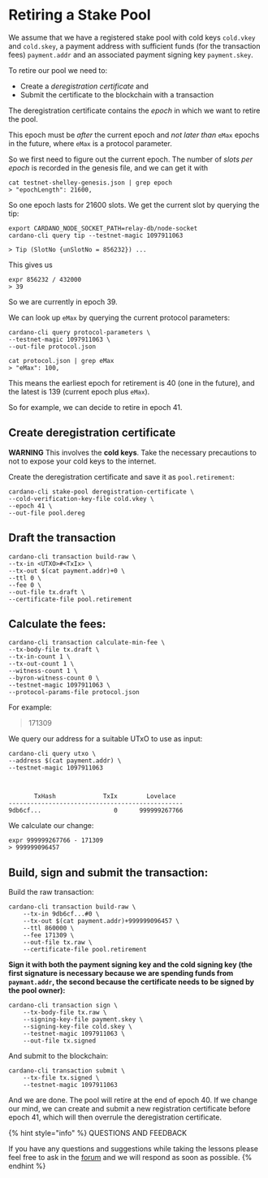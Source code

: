 # Retiring a Stake Pool

We assume that we have a registered stake pool with cold keys `cold.vkey` and `cold.skey`, a payment address with sufficient funds \(for the transaction fees\) `payment.addr` and an associated payment signing key `payment.skey`.

To retire our pool we need to:

* Create a _deregistration certificate_ and
* Submit the certificate to the blockchain with a transaction

The deregistration certificate contains the _epoch_ in which we want to retire the pool.

This epoch must be _after_ the current epoch and _not later than_ `eMax` epochs in the future, where `eMax` is a protocol parameter.

So we first need to figure out the current epoch. The number of _slots per epoch_ is recorded in the genesis file, and we can get it with

```text
cat testnet-shelley-genesis.json | grep epoch
> "epochLength": 21600,
```

So one epoch lasts for 21600 slots. We get the current slot by querying the tip:

```text
export CARDANO_NODE_SOCKET_PATH=relay-db/node-socket
cardano-cli query tip --testnet-magic 1097911063

> Tip (SlotNo {unSlotNo = 856232}) ...
```

This gives us

```text
expr 856232 / 432000
> 39
```

So we are currently in epoch 39.

We can look up `eMax` by querying the current protocol parameters:

```text
cardano-cli query protocol-parameters \
--testnet-magic 1097911063 \
--out-file protocol.json

cat protocol.json | grep eMax
> "eMax": 100,
```

This means the earliest epoch for retirement is 40 \(one in the future\), and the latest is 139 \(current epoch plus `eMax`\).

So for example, we can decide to retire in epoch 41.

## Create deregistration certificate

**WARNING** This involves the **cold keys**. Take the necessary precautions to not to expose your cold keys to the internet.

Create the deregistration certificate and save it as `pool.retirement`:

```text
cardano-cli stake-pool deregistration-certificate \
--cold-verification-key-file cold.vkey \
--epoch 41 \
--out-file pool.dereg
```

## Draft the transaction

```text
cardano-cli transaction build-raw \
--tx-in <UTXO>#<TxIx> \
--tx-out $(cat payment.addr)+0 \
--ttl 0 \
--fee 0 \
--out-file tx.draft \
--certificate-file pool.retirement
```

## Calculate the fees:

```text
cardano-cli transaction calculate-min-fee \
--tx-body-file tx.draft \
--tx-in-count 1 \
--tx-out-count 1 \
--witness-count 1 \
--byron-witness-count 0 \
--testnet-magic 1097911063 \
--protocol-params-file protocol.json
```

For example:

> 171309

We query our address for a suitable UTxO to use as input:

```text
cardano-cli query utxo \
--address $(cat payment.addr) \
--testnet-magic 1097911063



       TxHash             TxIx        Lovelace
------------------------------------------------
9db6cf...                    0      999999267766
```

We calculate our change:

```text
expr 999999267766 - 171309
> 999999096457
```

## Build, sign and submit the transaction:

Build the raw transaction:

```text
cardano-cli transaction build-raw \
    --tx-in 9db6cf...#0 \
    --tx-out $(cat payment.addr)+999999096457 \
    --ttl 860000 \
    --fee 171309 \
    --out-file tx.raw \
    --certificate-file pool.retirement
```

**Sign it with both the payment signing key and the cold signing key \(the first signature is necessary because we are spending funds from `paymant.addr`, the second because the certificate needs to be signed by the pool owner\):**

```text
cardano-cli transaction sign \
    --tx-body-file tx.raw \
    --signing-key-file payment.skey \
    --signing-key-file cold.skey \
    --testnet-magic 1097911063 \
    --out-file tx.signed
```

And submit to the blockchain:

```text
cardano-cli transaction submit \
    --tx-file tx.signed \
    --testnet-magic 1097911063
```

And we are done. The pool will retire at the end of epoch 40. If we change our mind, we can create and submit a new registration certificate before epoch 41, which will then overrule the deregistration certificate.

{% hint style="info" %}
QUESTIONS AND FEEDBACK

If you have any questions and suggestions while taking the lessons please feel free to ask in the [forum](https://forum.cardano.org/c/english/operators-talk/119) and we will respond as soon as possible.
{% endhint %}

